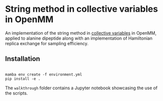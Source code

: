 # String method in collective variables in OpenMM

An implementation of the string method in [collective variables](https://doi.org/10.1063/1.2212942) in OpenMM, applied to alanine dipeptide along with an implementation of Hamiltonian replica exchange for sampling efficiency.

## Installation

```console

mamba env create -f environment.yml
pip install -e .

```

The `walkthrough` folder contains a Jupyter notebook showcasing the use of the scripts.

